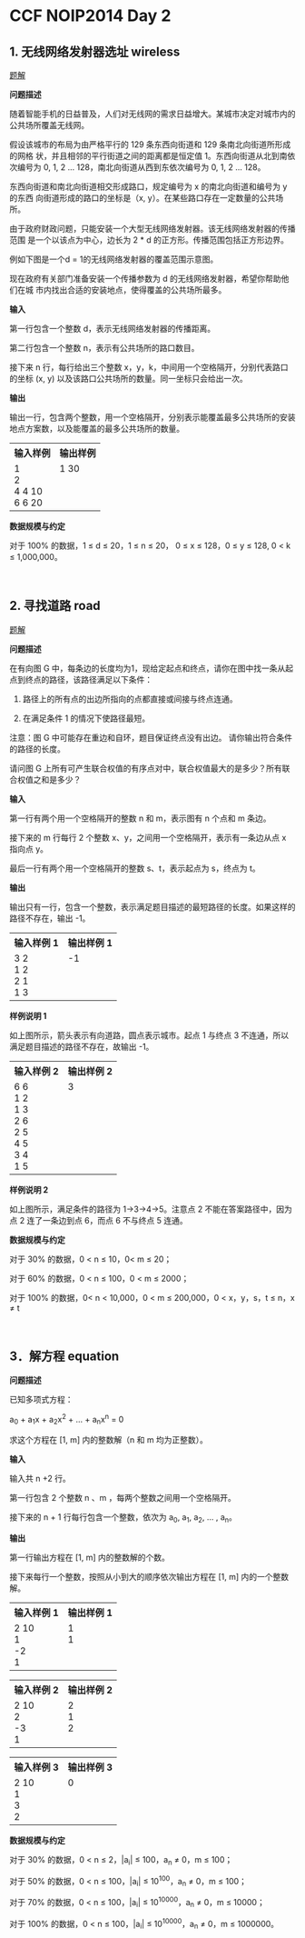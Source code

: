 # CCF NOIP2014 Day 2

## 1. 无线网络发射器选址 wireless

<a href="https://github.com/bufhdy/tot-problem/blob/master/NOIP-2014/day-2/wireless.md#wireless">题解</a>

**问题描述**

随着智能手机的日益普及，人们对无线网的需求日益增大。某城市决定对城市内的公共场所覆盖无线网。

假设该城市的布局为由严格平行的 129 条东西向街道和 129 条南北向街道所形成的网格
状，并且相邻的平行街道之间的距离都是恒定值 1。东西向街道从北到南依次编号为 
0, 1, 2 ... 128，南北向街道从西到东依次编号为 0, 1, 2 ... 128。

东西向街道和南北向街道相交形成路口，规定编号为 x 的南北向街道和编号为 y 的东西
向街道形成的路口的坐标是（x, y）。在某些路口存在一定数量的公共场所。

由于政府财政问题，只能安装一个大型无线网络发射器。该无线网络发射器的传播范围
是一个以该点为中心，边长为 2 * d 的正方形。传播范围包括正方形边界。

例如下图是一个d = 1的无线网络发射器的覆盖范围示意图。

现在政府有关部门准备安装一个传播参数为 d 的无线网络发射器，希望你帮助他们在城
市内找出合适的安装地点，使得覆盖的公共场所最多。

**输入**

第一行包含一个整数 d，表示无线网络发射器的传播距离。

第二行包含一个整数 n，表示有公共场所的路口数目。

接下来 n 行，每行给出三个整数 x，y，k，中间用一个空格隔开，分别代表路口的坐标 (x, y)
以及该路口公共场所的数量。同一坐标只会给出一次。

**输出**

输出一行，包含两个整数，用一个空格隔开，分别表示能覆盖最多公共场所的安装地点方案数，以及能覆盖的最多公共场所的数量。

<table>
	<tr>
		<th>输入样例</th>
		<th>输出样例</th>	
	</tr>
	<tr>
		<td valign="top">
1<br />
2<br />
4 4 10<br />
6 6 20<br />
		</td>
		<td valign="top">1 30</td>
	</tr>
</table>

**数据规模与约定**

对于 100% 的数据，1 ≤ d ≤ 20，1 ≤ n ≤ 20， 0 ≤ x ≤ 128，0 ≤ y ≤ 128, 0 < k ≤ 
1,000,000。

<br />

## 2. 寻找道路 road

<a href="https://github.com/bufhdy/tot-problem/blob/master/NOIP-2014/day-2/road.md#road">题解</a>

**问题描述**

在有向图 G 中，每条边的长度均为1，现给定起点和终点，请你在图中找一条从起点到终点的路径，该路径满足以下条件：

1. 路径上的所有点的出边所指向的点都直接或间接与终点连通。

2. 在满足条件 1 的情况下使路径最短。

注意：图 G 中可能存在重边和自环，题目保证终点没有出边。
请你输出符合条件的路径的长度。

请问图 G 上所有可产生联合权值的有序点对中，联合权值最大的是多少？所有联合权值之和是多少？

**输入**

第一行有两个用一个空格隔开的整数 n 和 m，表示图有 n 个点和 m 条边。

接下来的 m 行每行 2 个整数 x、y，之间用一个空格隔开，表示有一条边从点 x 指向点 y。

最后一行有两个用一个空格隔开的整数 s、t，表示起点为 s，终点为 t。

**输出**

输出只有一行，包含一个整数，表示满足题目描述的最短路径的长度。如果这样的路径不存在，输出 -1。

<table>
	<tr>
		<th>输入样例 1</th>
		<th>输出样例 1</th>	
	</tr>
	<tr>
		<td valign="top">
3 2<br />
1 2<br />
2 1<br />
1 3<br />
		</td>
		<td valign="top">-1</td>
	</tr>
</table>

**样例说明 1**

如上图所示，箭头表示有向道路，圆点表示城市。起点 1 与终点 3 不连通，所以满足题目描述的路径不存在，故输出 -1。

<table>
	<tr>
		<th>输入样例 2</th>
		<th>输出样例 2</th>	
	</tr>
	<tr>
		<td valign="top">
6 6<br />
1 2<br />
1 3<br />
2 6<br />
2 5<br />
4 5<br />
3 4<br />
1 5<br />
		</td>
		<td valign="top">3</td>
	</tr>
</table>

**样例说明 2**

如上图所示，满足条件的路径为 1->3->4->5。注意点 2 不能在答案路径中，因为点 2 连了一条边到点 6，而点 6 不与终点 5 连通。

**数据规模与约定**

对于 30% 的数据，0 < n ≤ 10，0< m ≤ 20；

对于 60% 的数据，0 < n ≤ 100，0 < m ≤ 2000；

对于 100% 的数据，0< n < 10,000，0 < m ≤ 200,000，0 < x，y，s，t ≤ n，x ≠ t

<br />

## 3．解方程 equation

**问题描述**

已知多项式方程：

a<sub>0</sub> + a<sub>1</sub>x + a<sub>2</sub>x<sup>2</sup> + ... + a<sub>n</sub>x<sup>n</sup> = 0

求这个方程在 [1, m] 内的整数解（n 和 m 均为正整数）。

**输入**

输入共 n +2 行。

第一行包含 2 个整数 n 、m ，每两个整数之间用一个空格隔开。

接下来的 n + 1 行每行包含一个整数，依次为 a<sub>0</sub>, a<sub>1</sub>, a<sub>2</sub>, ... , a<sub>n</sub>。

**输出**

第一行输出方程在 [1, m] 内的整数解的个数。

接下来每行一个整数，按照从小到大的顺序依次输出方程在 [1, m] 内的一个整数解。

<table>
	<tr>
		<th>输入样例 1</th>
		<th>输出样例 1</th>	
	</tr>
	<tr>
		<td valign="top">
2 10<br />
1<br />
-2<br />
1<br />
		</td>
		<td valign="top">
1<br />
1<br />
		</td>
	</tr>
</table>

<table>
	<tr>
		<th>输入样例 2</th>
		<th>输出样例 2</th>	
	</tr>
	<tr>
		<td valign="top">
2 10<br />
2 <br />
-3<br />
1<br />
		</td>
		<td valign="top">
2<br />
1<br />
2<br />
		</td>
	</tr>
</table>

<table>
	<tr>
		<th>输入样例 3</th>
		<th>输出样例 3</th>	
	</tr>
	<tr>
		<td valign="top">
2 10<br />
1<br />
3<br />
2<br />
		</td>
		<td valign="top">0</td>
	</tr>
</table>

**数据规模与约定**

对于 30% 的数据，0 < n ≤ 2，|a<sub>i</sub>| ≤ 100，a<sub>n</sub> ≠ 0，m ≤ 100；

对于 50% 的数据，0 < n ≤ 100，|a<sub>i</sub>| ≤ 10<sup>100</sup>，a<sub>n</sub> ≠ 0，m ≤ 100；

对于 70% 的数据，0 < n ≤ 100，|a<sub>i</sub>| ≤ 10<sup>10000</sup>，a<sub>n</sub> ≠ 0，m ≤ 10000；

对于 100% 的数据，0 < n ≤ 100，|a<sub>i</sub>| ≤ 10<sup>10000</sup>，a<sub>n</sub> ≠ 0，m ≤ 1000000。


